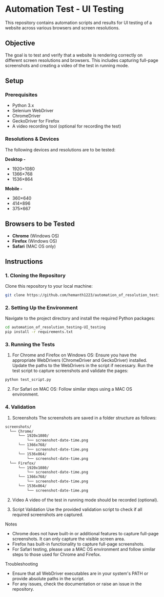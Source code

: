 # Automation Test - UI Testing

This repository contains automation scripts and results for UI testing of a website across various browsers and screen resolutions. 

## Objective

The goal is to test and verify that a website is rendering correctly on different screen resolutions and browsers. This includes capturing full-page screenshots and creating a video of the test in running mode.

## Setup

### Prerequisites

- Python 3.x
- Selenium WebDriver
- ChromeDriver
- GeckoDriver for Firefox
- A video recording tool (optional for recording the test)

### Resolutions & Devices

The following devices and resolutions are to be tested:

**Desktop -** 

- 1920×1080
- 1366×768
- 1536×864

**Mobile -** 

- 360×640
- 414×896
- 375×667

## Browsers to be Tested

- **Chrome** (Windows OS)
- **Firefox** (Windows OS)
- **Safari** (MAC OS only)

## Instructions

### 1. Cloning the Repository

Clone this repository to your local machine:
```bash
git clone https://github.com/hemanth1223/automation_of_resolution_testing-UI_testing.git
```

### 2. Setting Up the Environment
Navigate to the project directory and install the required Python packages:
```bash
cd automation_of_resolution_testing-UI_testing
pip install -r requirements.txt
```

### 3. Running the Tests
1. For Chrome and Firefox on Windows OS:
Ensure you have the appropriate WebDrivers (ChromeDriver and GeckoDriver) installed.
Update the paths to the WebDrivers in the script if necessary.
Run the test script to capture screenshots and validate the pages:
```bash
python test_script.py
```

2. For Safari on MAC OS:
Follow similar steps using a MAC OS environment.

### 4. Validation
1. Screenshots
The screenshots are saved in a folder structure as follows:
```bash
screenshots/
  └── Chrome/
      └── 1920x1080/
          └── screenshot-date-time.png
      └── 1366x768/
          └── screenshot-date-time.png
      └── 1536x864/
          └── screenshot-date-time.png
  └── Firefox/
      └── 1920x1080/
          └── screenshot-date-time.png
      └── 1366x768/
          └── screenshot-date-time.png
      └── 1536x864/
          └── screenshot-date-time.png
```

2. Video
A video of the test in running mode should be recorded (optional).

3. Script Validation
Use the provided validation script to check if all required screenshots are captured.

Notes
- Chrome does not have built-in or additional features to capture full-page screenshots. It can only capture the visible screen area.
- Firefox has built-in functionality to capture full-page screenshots.
- For Safari testing, please use a MAC OS environment and follow similar steps to those used for Chrome and Firefox.

Troubleshooting
- Ensure that all WebDriver executables are in your system's PATH or provide absolute paths in the script.
- For any issues, check the documentation or raise an issue in the repository.
